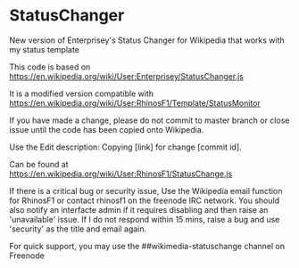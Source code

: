 # StatusChanger
New version of Enterprisey's Status Changer for Wikipedia that works with my status template

This code is based on https://en.wikipedia.org/wiki/User:Enterprisey/StatusChanger.js

It is a modified version compatible with https://en.wikipedia.org/wiki/User:RhinosF1/Template/StatusMonitor

If you have made a change, please do not commit to master branch or close issue until the code has been copied onto Wikipedia.

Use the Edit description: Copying [link] for change [commit id]. 

Can be found at https://en.wikipedia.org/wiki/User:RhinosF1/StatusChange.js

If there is a critical bug or security issue, Use the Wikipedia email function for RhinosF1 or contact rhinosf1 on the freenode IRC network. You should also notify an interfacte admin if it requires disabling and then raise an 'unavailable' issue. If I do not respond within 15 mins, raise a bug and use 'security' as the title and email again.

For quick support, you may use the ##wikimedia-statuschange channel on Freenode
